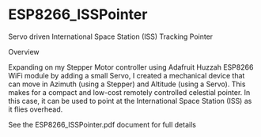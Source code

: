 # ESP8266_ISSPointer
Servo driven International Space Station (ISS) Tracking Pointer

Overview

Expanding on my Stepper Motor controller using Adafruit Huzzah ESP8266 WiFi module by adding a small Servo, I created a mechanical device that can move in Azimuth (using a Stepper) and Altitude (using a Servo). This makes for a compact and low-cost remotely controlled celestial pointer. In this case, it can be used to point at the International Space Station (ISS) as it flies overhead.  

See the ESP8266_ISSPointer.pdf document for full details

